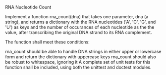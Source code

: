 RNA Nucleotide Count

Implement a function rna_count(dna) that takes one parameter, dna (a string), and returns a dictionary with the RNA nucleotides ('A', 'C', 'G', and 'U') as keys and the number of occurances of each nucleotide as the the value, after transcribing the original DNA strand to its RNA complement.

The function shall meet these conditions:

rna_count should be able to handle DNA strings in either upper or lowercase form and return the dictionary with uppercase keys
rna_count should also be robust to whitespace, ignoring it
A complete set of unit tests for this function shall be included, using both the unittest and doctest modules.

